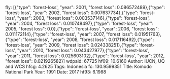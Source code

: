 fly: [{"type": 'forest-loss', "year": 2001, "forest loss": 0.086572489},{"type": 'forest-loss', "year": 2002, "forest loss": 0.007637734},{"type": 'forest-loss', "year": 2003, "forest loss": 0.003537146},{"type": 'forest-loss', "year": 2004, "forest loss": 0.010748497},{"type": 'forest-loss', "year": 2005, "forest loss": 0.0},{"type": 'forest-loss', "year": 2006, "forest loss": 0.011172114},{"type": 'forest-loss', "year": 2007, "forest loss": 0.01951763},{"type": 'forest-loss', "year": 2008, "forest loss": 0.017116492},{"type": 'forest-loss', "year": 2009, "forest loss": 0.024338251},{"type": 'forest-loss', "year": 2010, "forest loss": 0.043427977},{"type": 'forest-loss', "year": 2011, "forest loss": 0.025603102},{"type": 'forest-loss', "year": 2012, "forest loss": 0.021926582}]
wdpaid: 67725
hf09: 10.6160
Author: IUCN, UQ and WCS
hfcg: 4.2625
Tags: Indonesia
fc: 130.9599351
Title: Komodo National Park
Year: 1991
Date: 2017
hf93: 6.1988
